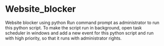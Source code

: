 # Website_blocker
Website blocker using python
Run command prompt as administrator to run this python script.
To make the script run in background, open task scheduler in windows and add a new event for this python script and run with high priority, so that it runs with administrator rights.
